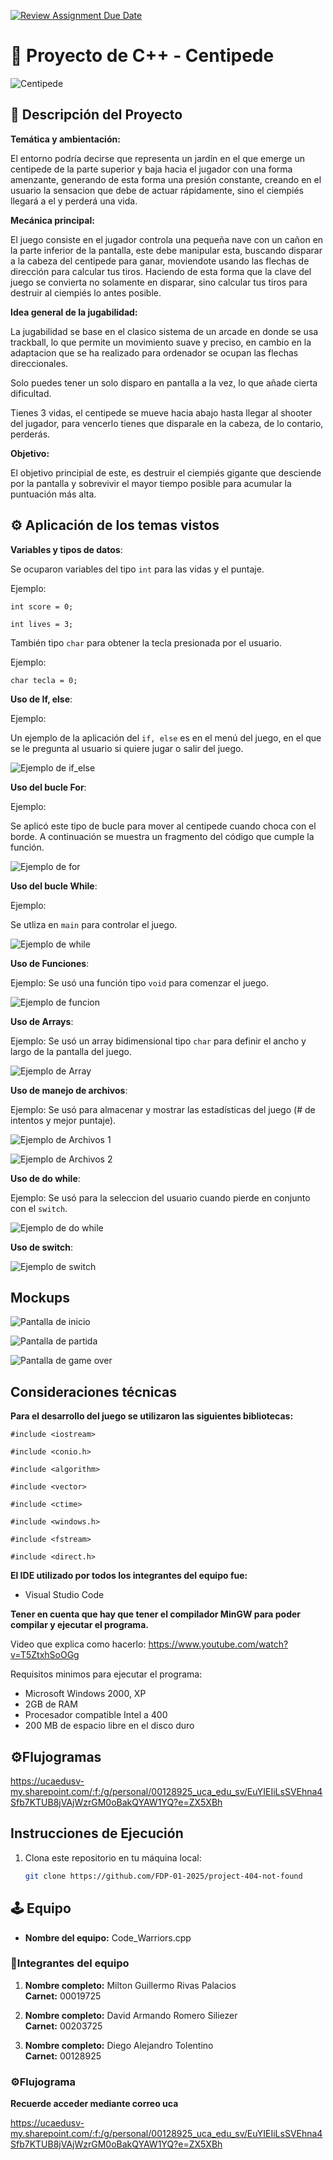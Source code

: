 [![Review Assignment Due Date](https://classroom.github.com/assets/deadline-readme-button-22041afd0340ce965d47ae6ef1cefeee28c7c493a6346c4f15d667ab976d596c.svg)](https://classroom.github.com/a/mi1WNrHU)
# 👾 Proyecto de C++ - Centipede

![Centipede](resources/centipede1.png)

## 📑 Descripción del Proyecto

**Temática y ambientación:**

El entorno podría decirse que representa un jardín en el que emerge un centipede de la parte superior y baja hacia el jugador con  una forma amenzante, generando de esta forma una presión constante, creando en el usuario la sensacion que debe de actuar rápidamente, sino el ciempiés llegará a el y perderá una vida. 

**Mecánica principal:**

El juego consiste en el jugador controla una pequeña nave con un cañon en la parte inferior de la pantalla, este debe manipular esta, buscando disparar a la cabeza del centipede para ganar, moviendote usando las flechas de dirección para calcular tus tiros. Haciendo de esta forma que la clave del juego se convierta no solamente en disparar, sino calcular tus tiros para destruir al ciempiés lo antes posible. 


**Idea general de la jugabilidad:**

La jugabilidad se base en el clasico sistema de un arcade en donde se usa trackball, lo que permite un movimiento suave y preciso, en cambio en la adaptacion que se ha realizado para ordenador se ocupan las flechas direccionales. 

Solo puedes tener un solo disparo en pantalla a la vez, lo que añade cierta dificultad.

Tienes 3 vidas, el centipede se mueve hacia abajo hasta llegar al shooter del jugador, para vencerlo tienes que disparale en la cabeza, de lo contario, perderás.

**Objetivo:**

El objetivo principial de este, es destruir el ciempiés gigante que desciende por la pantalla y sobrevivir el mayor tiempo posible para acumular la puntuación más alta.

## ⚙ Aplicación de los temas vistos

**Variables y tipos de datos**: 

Se ocuparon variables del tipo `int` para las vidas y el puntaje.

Ejemplo:


`int score = 0;`

`int lives = 3;`

También tipo `char` para obtener la tecla presionada por el usuario.

Ejemplo:

`char tecla = 0;`

**Uso de If, else**:

Ejemplo:

Un ejemplo de la aplicación del `if, else` es en el menú del juego, en el que se le pregunta al usuario si quiere jugar o salir del juego.

![Ejemplo de if_else](resources/Example_images/if_else.png)

**Uso del bucle For**:

Ejemplo: 

Se aplicó este tipo de bucle para mover al centipede cuando choca con el borde. A continuación se muestra un fragmento del código que cumple la función.

![Ejemplo de for](resources/Example_images/for_loop.png)

**Uso del bucle While**:

Ejemplo:

Se utliza en `main` para controlar el juego.

![Ejemplo de while](resources/Example_images/while_loop.png)

**Uso de Funciones**:

Ejemplo: Se usó una función tipo `void` para comenzar el juego.

![Ejemplo de funcion](resources/Example_images/function.png)

**Uso de Arrays**:

Ejemplo: Se usó un array bidimensional tipo `char` para definir el ancho y largo de la pantalla del juego.

![Ejemplo de Array](resources/Example_images/array.png)

**Uso de manejo de archivos**:

Ejemplo: Se usó para almacenar y mostrar las estadísticas del juego (# de intentos y mejor puntaje).

![Ejemplo de Archivos 1](resources/Example_images/archives_example.png)

![Ejemplo de Archivos 2](resources/Example_images/archives_example2.png)

**Uso de do while**:

Ejemplo: Se usó para la seleccion del usuario cuando pierde en conjunto con el `switch`.

![Ejemplo de do while](resources/Example_images/do_while.png)

**Uso de switch**:

![Ejemplo de switch](resources/Example_images/switch.png)


## Mockups

![Pantalla de inicio](resources/mockups/mockup_pantalla_de_inicio.png)

![Pantalla de partida](resources/mockups/mockup_partida.png)

![Pantalla de game over](resources/mockups/game_over_screen.png)

## Consideraciones técnicas

**Para el desarrollo del juego se utilizaron las siguientes bibliotecas:**

`#include <iostream>`

`#include <conio.h>`

`#include <algorithm>`

`#include <vector>`

`#include <ctime>`

`#include <windows.h>`

`#include <fstream>`

`#include <direct.h>`

**El IDE utilizado por todos los integrantes del equipo fue:**

- Visual Studio Code

**Tener en cuenta que hay que tener el compilador MinGW para poder compilar y ejecutar el programa.**

Video que explica como hacerlo: https://www.youtube.com/watch?v=T5ZtxhSoOGg

Requisitos minimos para ejecutar el programa:


- Microsoft Windows 2000, XP
- 2GB de RAM
- Procesador compatible Intel a 400
- 200 MB de espacio libre en el disco duro

## ⚙Flujogramas

https://ucaedusv-my.sharepoint.com/:f:/g/personal/00128925_uca_edu_sv/EuYIEIiLsSVEhna4Sfb7KTUB8jVAjWzrGM0oBakQYAW1YQ?e=ZX5XBh

## Instrucciones de Ejecución

1. Clona este repositorio en tu máquina local:
   ```bash
   git clone https://github.com/FDP-01-2025/project-404-not-found

## 🕹 Equipo

- **Nombre del equipo:** Code_Warriors.cpp

### 👥Integrantes del equipo

1. **Nombre completo:** Milton Guillermo Rivas Palacios  
   **Carnet:** 00019725

2. **Nombre completo:** David Armando Romero Siliezer  
   **Carnet:** 00203725

3. **Nombre completo:** Diego Alejandro Tolentino  
   **Carnet:** 00128925

### ⚙Flujograma

**Recuerde acceder mediante correo uca**

https://ucaedusv-my.sharepoint.com/:f:/g/personal/00128925_uca_edu_sv/EuYIEIiLsSVEhna4Sfb7KTUB8jVAjWzrGM0oBakQYAW1YQ?e=ZX5XBh
